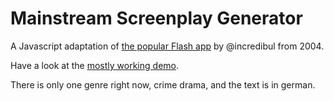 # Mainstream Screenplay Generator

A Javascript adaptation of [the popular Flash app](http://scramlings.de/incredibul/movie/) by @incredibul from 2004.

Have a look at the [mostly working demo](https://oelna.github.io/mainstream-screenplay-generator/).

There is only one genre right now, crime drama, and the text is in german.

